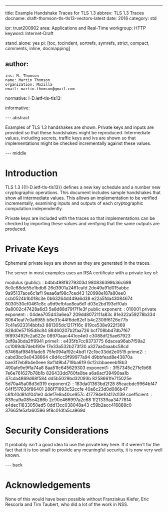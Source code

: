 ---
title: Example Handshake Traces for TLS 1.3
abbrev: TLS 1.3 Traces
docname: draft-thomson-tls-tls13-vectors-latest
date: 2016
category: std

ipr: trust200902
area: Applications and Real-Time
workgroup: HTTP
keyword: Internet-Draft

stand_alone: yes
pi: [toc, tocindent, sortrefs, symrefs, strict, compact, comments, inline, docmapping]

author:
 -
    ins: M. Thomson
    name: Martin Thomson
    organization: Mozilla
    email: martin.thomson@gmail.com

normative:
  I-D.ietf-tls-tls13:

informative:

--- abstract

Examples of TLS 1.3 handshakes are shown.  Private keys and inputs are
provided so that these handshakes might be reproduced.  Intermediate
values, including secrets, traffic keys and ivs are shown so that
implementations might be checked incrementally against these values.


--- middle

# Introduction

TLS 1.3 {{!I-D.ietf-tls-tls13}} defines a new key schedule and a number new
cryptographic operations.  This document includes sample handshakes that
show all intermediate values.  This allows an implementation to be verified
incrementally, examining inputs and outputs of each cryptographic computation
independently.

Private keys are included with the traces so that implementations can be
checked by importing these values and verifying that the same outputs are
produced.


# Private Keys

Ephemeral private keys are shown as they are generated in the traces.

The server in most examples uses an RSA certificate with a private key of:

modulus (public):
:   b4bb498f8279303d 980836399b36c698 8c0c68de55e1bdb8 26d3901a2461eafd
    2de49a91d015abbc 9a95137ace6c1af1 9eaa6af98c7ced43 120998e187a80ee0
    ccb0524b1b018c3e 0b63264d449a6d38 e22a5fda43084674 8030530ef0461c8c
    a9d9efbfae8ea6d1 d03e2bd193eff0ab 9a8002c47428a6d3 5a8d88d79f7f1e3f
public exponent:
:    010001
private exponent:
:   04dea705d43a6ea7 209dd8072111a83c 81e322a59278b334 80641eaf7c0a6985
    b8e31c44f6de62e1 b4c2309f6126e77b 7c41e923314bbfa3 881305dc1217f16c
    819ce538e922f369 828d0e57195d8c84 88460207b2faa726 bcf708bbd7db7f67
    9f893492fc2a622e 08970aac441ce4e0 c3088df25ae67923 3df8a3bda2ff9941
prime1:
:   e435fb7cc8373775 6dacea96ab7f59a2 cc1069db7deb190e 17e33a532b273f30
    a327aa0aaabc58cd 67466af9845fadc6 75fe094af92c4bd1 f2c1bc33dd2e0515
prime2:
:   cabd3bc0e0438664 c8d4cc9f99977a94 d9bbfead8e43870a bae3f7eb8b4e0eee
    8af1d9b4719ba619 6cf2cbbaeeebf8b3 490afe9e9ffa74a8 8aa51fc645629303
exponent1:
:   3f57345c27fe1b68 7e6e761627b78b1b 826433dd760fa0be a6a6acf39490aa1b
    47cda4869d68f584 dd5b5029bd32093b 8258661fe715025e 5d70a45a08d3d319
exponent2:
:   183da01363bd2f28 85cacbdc9964bf47 64f1517636f86401 286f71893c52ccfe
    40a6c23d0d086b47 c6fb10d8fd1041e0 4def7e9a40ce957c 417794e10412d139
coefficient:
:   839ca9a085e4286b 2c90e466997a2c68 1f21339aa3477814 e4dec11833050ed5
    0dd13cc038048a43 c59b2acc416889c0 37665fe5afa60596 9f8c01dfa5ca969d




# Security Considerations

It probably isn't a good idea to use the private key here.  If it weren't for
the fact that it is too small to provide any meaningful security, it is now very
well known.


--- back

# Acknowledgements

None of this would have been possible without Franziskus Kiefer, Eric Rescorla
and Tim Taubert, who did a lot of the work in NSS.
